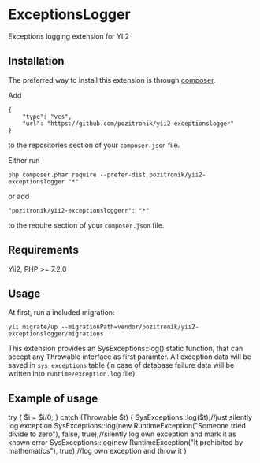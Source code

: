 ExceptionsLogger
==================
Exceptions logging extension for YII2

Installation
------------

The preferred way to install this extension is through [composer](http://getcomposer.org/download/).

Add

```
{
	"type": "vcs",
	"url": "https://github.com/pozitronik/yii2-exceptionslogger"
} 
```

to the repositories section of your `composer.json` file.

Either run

```
php composer.phar require --prefer-dist pozitronik/yii2-exceptionslogger "*"
```

or add

```
"pozitronik/yii2-exceptionsloggerr": "*"
```

to the require section of your `composer.json` file.

Requirements
------------

Yii2,
PHP >= 7.2.0

Usage
-----
At first, run a included migration:

```
yii migrate/up --migrationPath=vendor/pozitronik/yii2-exceptionslogger/migrations
```

This extension provides an SysExceptions::log() static function, that can accept any Throwable interface as first paramter. All exception data will be saved in `sys_exceptions` table (in case of database failure data will be written into `runtime/exception.log` file).

Example of usage
----------------

try {
	$i = $i/0;
} catch (Throwable $t) {
	SysExceptions::log($t);//just silently log exception
	SysExceptions::log(new RuntimeException("Someone tried divide to zero"), false, true);//silently log own exception and mark it as known error
	SysExceptions::log(new RuntimeException("It prohibited by mathematics"), true);//log own exception and throw it
	}
